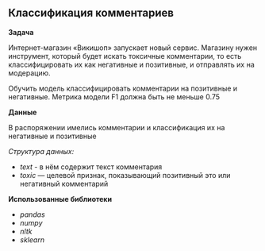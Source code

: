## Классификация комментариев

**Задача**

Интернет-магазин «Викишоп» запускает новый сервис. Магазину нужен инструмент, который будет искать токсичные комментарии, то есть классифицировать их как негативные и позитивные, и отправлять их на модерацию.

Обучить модель классифицировать комментарии на позитивные и негативные. Метрика модели F1 должна быть не меньше 0.75

**Данные**

В распоряжении имелись комментарии и классификация их на негативные и позитивные

*Структура данных:*

- *text* - в нём содержит текст комментария
- *toxic* — целевой признак, показывающий позитивный это или негативный комментарий

**Использованные библиотеки**

- *pandas*
- *numpy*
- *nltk*
- *sklearn*

